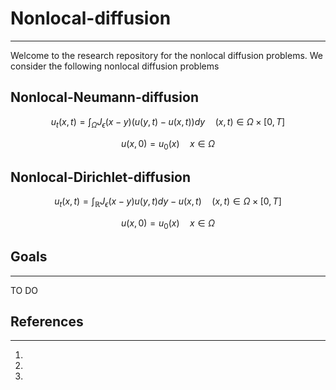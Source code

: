 # Nonlocal-diffusion
---

Welcome to the research repository for the nonlocal diffusion problems. We consider the following nonlocal diffusion problems

## Nonlocal-Neumann-diffusion

$$u_t(x,t) = \int_\Omega J_\epsilon(x-y)\left(u(y,t) - u(x,t)\right) dy  \quad (x,t) \in \Omega \times [0, T]$$

$$u(x,0) = u_0(x) \quad x \in \Omega$$

## Nonlocal-Dirichlet-diffusion

$$u_t(x,t) = \int_\mathbb{R} J_\epsilon(x-y)u(y, t)dy - u(x, t) \quad (x,t) \in \Omega \times [0, T]$$

$$u(x, 0) = u_0(x) \quad x \in \Omega$$

## Goals
---
TO DO

## References
---
1. 
2.
3.

